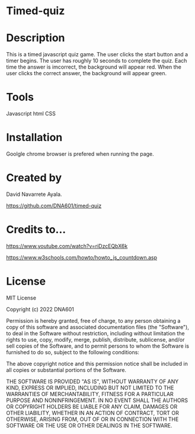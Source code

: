# Timed-quiz



# Description
This is a timed javascript quiz game. The user clicks the start button and a timer begins. 
The user has roughly 10 seconds to complete the quiz. 
Each time the answer is imcorrect, the background will appear red.
When the user clicks the correct answer, the background will appear green. 




# Tools
Javascript
html
CSS
 

# Installation
Goolgle chrome browser is prefered when running the page. 

# Created by
David Navarrete Ayala. 

https://github.com/DNA601/timed-quiz



# Credits to... 
https://www.youtube.com/watch?v=riDzcEQbX6k

https://www.w3schools.com/howto/howto_js_countdown.asp





# License
MIT License

Copyright (c) 2022 DNA601

Permission is hereby granted, free of charge, to any person obtaining a copy of this software and associated documentation files (the "Software"), to deal in the Software without restriction, including without limitation the rights to use, copy, modify, merge, publish, distribute, sublicense, and/or sell copies of the Software, and to permit persons to whom the Software is furnished to do so, subject to the following conditions:

The above copyright notice and this permission notice shall be included in all copies or substantial portions of the Software.

THE SOFTWARE IS PROVIDED "AS IS", WITHOUT WARRANTY OF ANY KIND, EXPRESS OR IMPLIED, INCLUDING BUT NOT LIMITED TO THE WARRANTIES OF MERCHANTABILITY, FITNESS FOR A PARTICULAR PURPOSE AND NONINFRINGEMENT. IN NO EVENT SHALL THE AUTHORS OR COPYRIGHT HOLDERS BE LIABLE FOR ANY CLAIM, DAMAGES OR OTHER LIABILITY, WHETHER IN AN ACTION OF CONTRACT, TORT OR OTHERWISE, ARISING FROM, OUT OF OR IN CONNECTION WITH THE SOFTWARE OR THE USE OR OTHER DEALINGS IN THE SOFTWARE.

 






